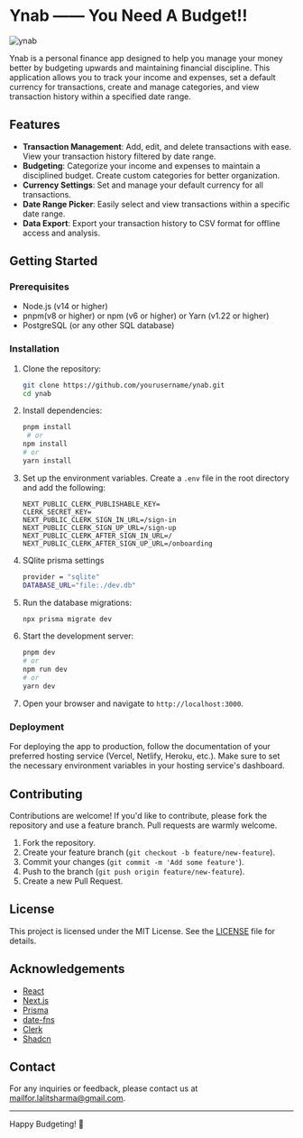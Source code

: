 # Ynab —— You Need A Budget!!

![ynab](https://socialify.git.ci/mrExplorist/ynab/image?description=1&font=Inter&language=1&logo=https%3A%2F%2Fe7.pngegg.com%2Fpngimages%2F692%2F999%2Fpng-clipart-health-insurance-health-care-finance-health-blue-angle-thumbnail.png&name=1&owner=1&pattern=Solid&stargazers=1&theme=Light)

Ynab is a personal finance app designed to help you manage your money better by budgeting upwards and maintaining financial discipline. This application allows you to track your income and expenses, set a default currency for transactions, create and manage categories, and view transaction history within a specified date range.

## Features

- **Transaction Management**: Add, edit, and delete transactions with ease. View your transaction history filtered by date range.
- **Budgeting**: Categorize your income and expenses to maintain a disciplined budget. Create custom categories for better organization.
- **Currency Settings**: Set and manage your default currency for all transactions.
- **Date Range Picker**: Easily select and view transactions within a specific date range.
- **Data Export**: Export your transaction history to CSV format for offline access and analysis.

## Getting Started

### Prerequisites

- Node.js (v14 or higher)
- pnpm(v8 or higher) or npm (v6 or higher) or Yarn (v1.22 or higher)
- PostgreSQL (or any other SQL database)

### Installation

1. Clone the repository:

   ```bash
   git clone https://github.com/yourusername/ynab.git
   cd ynab
   ```

2. Install dependencies:

   ```bash
   pnpm install
    # or
   npm install
   # or
   yarn install
   ```

3. Set up the environment variables. Create a `.env` file in the root directory and add the following:

   ```env
   NEXT_PUBLIC_CLERK_PUBLISHABLE_KEY=
   CLERK_SECRET_KEY=
   NEXT_PUBLIC_CLERK_SIGN_IN_URL=/sign-in
   NEXT_PUBLIC_CLERK_SIGN_UP_URL=/sign-up
   NEXT_PUBLIC_CLERK_AFTER_SIGN_IN_URL=/
   NEXT_PUBLIC_CLERK_AFTER_SIGN_UP_URL=/onboarding

   ```

4. SQlite prisma settings

   ```bash
   provider = "sqlite"
   DATABASE_URL="file:./dev.db"
   ```

5. Run the database migrations:

   ```bash
   npx prisma migrate dev
   ```

6. Start the development server:

   ```bash
   pnpm dev
   # or
   npm run dev
   # or
   yarn dev
   ```

7. Open your browser and navigate to `http://localhost:3000`.

### Deployment

For deploying the app to production, follow the documentation of your preferred hosting service (Vercel, Netlify, Heroku, etc.). Make sure to set the necessary environment variables in your hosting service's dashboard.

## Contributing

Contributions are welcome! If you'd like to contribute, please fork the repository and use a feature branch. Pull requests are warmly welcome.

1. Fork the repository.
2. Create your feature branch (`git checkout -b feature/new-feature`).
3. Commit your changes (`git commit -m 'Add some feature'`).
4. Push to the branch (`git push origin feature/new-feature`).
5. Create a new Pull Request.

## License

This project is licensed under the MIT License. See the [LICENSE](LICENSE) file for details.

## Acknowledgements

- [React](https://reactjs.org/)
- [Next.js](https://nextjs.org/)
- [Prisma](https://www.prisma.io/)
- [date-fns](https://date-fns.org/)
- [Clerk](https://clerk.dev/)
- [Shadcn](https://shadcn.com/)

## Contact

For any inquiries or feedback, please contact us at mailfor.lalitsharma@gmail.com.

---

Happy Budgeting! 🚀
